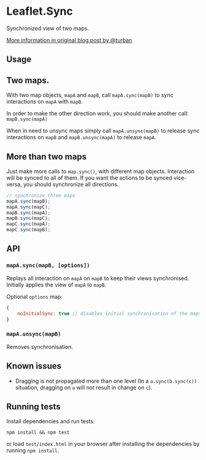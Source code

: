 Leaflet.Sync
============

Synchronized view of two maps.

[More information in original blog post by @turban](http://blog.thematicmapping.org/2013/06/creating-synchronized-view-of-two-maps.html)

Usage
-----

## Two maps.
With two map objects, `mapA` and `mapB`, call `mapA.sync(mapB)` to sync interactions on `mapA` with `mapB`.

In order to make the other direction work, you should make another call: `mapB.sync(mapA)`

When in need to unsync maps simply call `mapA.unsync(mapB)` to release sync interactions on `mapB` and `mapB.unsync(mapA)` to release `mapA`.

## More than two maps
Just make more calls to `map.sync()`, with different map objects. Interaction will be synced to all of them. If you want the actions to be synced vice-versa, you should synchronize all directions.

```JavaScript
// synchronize three maps
mapA.sync(mapB);
mapA.sync(mapC);
mapB.sync(mapA);
mapB.sync(mapC);
mapC.sync(mapA);
mapC.sync(mapB);
```

API
---

### `mapA.sync(mapB, [options])`
Replays all interaction on `mapA` on `mapB` to keep their views synchronised. Initially applies the view of `mapA` to `mapB`.

Optional `options` map:
```JavaScript
{
	noInitialSync: true // disables initial synchronisation of the maps.
}
```

### `mapA.unsync(mapB)`

Removes synchronisation.

Known issues
------------

 - Dragging is not propagated more than one level (In a `a.sync(b.sync(c))` situation, dragging on `a` will not result in change on `c`).

Running tests
-------------

Install dependencies and run tests:
```
npm install && npm test
```
or load `test/index.html` in your browser after installing the dependencies by running `npm install`.




